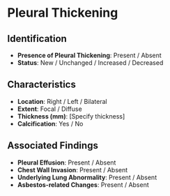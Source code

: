 
# Pleural Thickening

## Identification
- **Presence of Pleural Thickening**: Present / Absent
- **Status**: New / Unchanged / Increased / Decreased

## Characteristics
- **Location**: Right / Left / Bilateral
- **Extent**: Focal / Diffuse
- **Thickness (mm)**: [Specify thickness]
- **Calcification**: Yes / No

## Associated Findings
- **Pleural Effusion**: Present / Absent
- **Chest Wall Invasion**: Present / Absent
- **Underlying Lung Abnormality**: Present / Absent
- **Asbestos-related Changes**: Present / Absent

